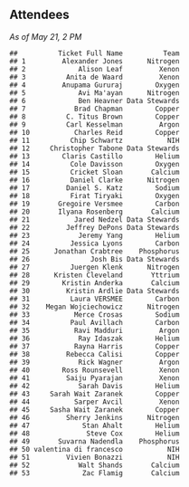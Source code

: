 ## Attendees

_As of May 21, 2 PM_

    ##          Ticket Full Name          Team
    ## 1         Alexander Jones      Nitrogen
    ## 2             Alison Leaf         Xenon
    ## 3          Anita de Waard         Xenon
    ## 4         Anupama Gururaj        Oxygen
    ## 5             Avi Ma'ayan      Nitrogen
    ## 6             Ben Heavner Data Stewards
    ## 7            Brad Chapman        Copper
    ## 8          C. Titus Brown        Copper
    ## 9          Carl Kesselman         Argon
    ## 10           Charles Reid        Copper
    ## 11          Chip Schwartz           NIH
    ## 12     Christopher Tabone Data Stewards
    ## 13        Claris Castillo        Helium
    ## 14          Cole Davisson        Oxygen
    ## 15          Cricket Sloan       Calcium
    ## 16          Daniel Clarke      Nitrogen
    ## 17         Daniel S. Katz        Sodium
    ## 18          Firat Tiryaki        Oxygen
    ## 19       Gregoire Versmee        Carbon
    ## 20       Ilyana Rosenberg       Calcium
    ## 21           Jared Nedzel Data Stewards
    ## 22         Jeffrey DePons Data Stewards
    ## 23            Jeremy Yang        Helium
    ## 24          Jessica Lyons        Carbon
    ## 25      Jonathan Crabtree    Phosphorus
    ## 26               Josh Bis Data Stewards
    ## 27          Juergen Klenk      Nitrogen
    ## 28      Kristen Cleveland       Yttrium
    ## 29        Kristin Anderka       Calcium
    ## 30         Kristin Ardlie Data Stewards
    ## 31          Laura VERSMEE        Carbon
    ## 32    Megan Wojciechowicz      Nitrogen
    ## 33           Merce Crosas        Sodium
    ## 34          Paul Avillach        Carbon
    ## 35           Ravi Madduri         Argon
    ## 36            Ray Idaszak        Helium
    ## 37           Rayna Harris        Copper
    ## 38         Rebecca Calisi        Copper
    ## 39            Rick Wagner         Argon
    ## 40        Ross Rounsevell         Xenon
    ## 41         Saiju Pyarajan         Xenon
    ## 42            Sarah Davis        Helium
    ## 43     Sarah Wait Zaranek        Copper
    ## 44           Sarper Avcil         Xenon
    ## 45     Sasha Wait Zaranek        Copper
    ## 46         Sherry Jenkins      Nitrogen
    ## 47             Stan Ahalt        Helium
    ## 48              Steve Cox        Helium
    ## 49       Suvarna Nadendla    Phosphorus
    ## 50 valentina di francesco           NIH
    ## 51         Vivien Bonazzi           NIH
    ## 52            Walt Shands       Calcium
    ## 53             Zac Flamig       Calcium
